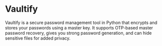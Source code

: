 # Vaultify
Vaultify is a secure password management tool in Python that encrypts and stores your passwords using a master key. It supports OTP-based master password recovery, gives you strong password generation, and can hide sensitive files for added privacy.
